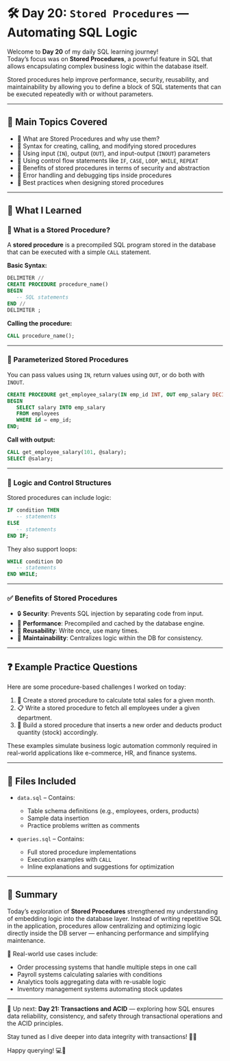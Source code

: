 # 🛠️ Day 20: `Stored Procedures` — Automating SQL Logic

Welcome to **Day 20** of my daily SQL learning journey!  
Today’s focus was on **Stored Procedures**, a powerful feature in SQL that allows encapsulating complex business logic within the database itself.

Stored procedures help improve performance, security, reusability, and maintainability by allowing you to define a block of SQL statements that can be executed repeatedly with or without parameters.

---

## 🧠 Main Topics Covered

- 🧰 What are Stored Procedures and why use them?
- 📝 Syntax for creating, calling, and modifying stored procedures
- 🔄 Using input (`IN`), output (`OUT`), and input-output (`INOUT`) parameters
- 🧮 Using control flow statements like `IF`, `CASE`, `LOOP`, `WHILE`, `REPEAT`
- 🔐 Benefits of stored procedures in terms of security and abstraction
- 🧼 Error handling and debugging tips inside procedures
- 📌 Best practices when designing stored procedures

---

## 📖 What I Learned

### 🔹 What is a Stored Procedure?

A **stored procedure** is a precompiled SQL program stored in the database that can be executed with a simple `CALL` statement.

**Basic Syntax:**

```sql
DELIMITER //
CREATE PROCEDURE procedure_name()
BEGIN
   -- SQL statements
END //
DELIMITER ;
````

**Calling the procedure:**

```sql
CALL procedure_name();
```

---

### 🔹 Parameterized Stored Procedures

You can pass values using `IN`, return values using `OUT`, or do both with `INOUT`.

```sql
CREATE PROCEDURE get_employee_salary(IN emp_id INT, OUT emp_salary DECIMAL(10,2))
BEGIN
   SELECT salary INTO emp_salary
   FROM employees
   WHERE id = emp_id;
END;
```

**Call with output:**

```sql
CALL get_employee_salary(101, @salary);
SELECT @salary;
```

---

### 🔹 Logic and Control Structures

Stored procedures can include logic:

```sql
IF condition THEN
   -- statements
ELSE
   -- statements
END IF;
```

They also support loops:

```sql
WHILE condition DO
   -- statements
END WHILE;
```

---

### ✅ Benefits of Stored Procedures

* 🔒 **Security**: Prevents SQL injection by separating code from input.
* 🚀 **Performance**: Precompiled and cached by the database engine.
* 🔁 **Reusability**: Write once, use many times.
* 🧹 **Maintainability**: Centralizes logic within the DB for consistency.

---

## ❓ Example Practice Questions

Here are some procedure-based challenges I worked on today:

1. 🧾 Create a stored procedure to calculate total sales for a given month.
2. 📋 Write a stored procedure to fetch all employees under a given department.
3. 🛒 Build a stored procedure that inserts a new order and deducts product quantity (stock) accordingly.

These examples simulate business logic automation commonly required in real-world applications like e-commerce, HR, and finance systems.

---

## 📂 Files Included

* `data.sql` – Contains:

  * Table schema definitions (e.g., employees, orders, products)
  * Sample data insertion
  * Practice problems written as comments

* `queries.sql` – Contains:

  * Full stored procedure implementations
  * Execution examples with `CALL`
  * Inline explanations and suggestions for optimization

---

## 📝 Summary

Today’s exploration of **Stored Procedures** strengthened my understanding of embedding logic into the database layer. Instead of writing repetitive SQL in the application, procedures allow centralizing and optimizing logic directly inside the DB server — enhancing performance and simplifying maintenance.

💼 Real-world use cases include:

* Order processing systems that handle multiple steps in one call
* Payroll systems calculating salaries with conditions
* Analytics tools aggregating data with re-usable logic
* Inventory management systems automating stock updates

---

📅 Up next: **Day 21: Transactions and ACID** — exploring how SQL ensures data reliability, consistency, and safety through transactional operations and the ACID principles.

Stay tuned as I dive deeper into data integrity with transactions! 🧾🔐

Happy querying! 💻🎯
